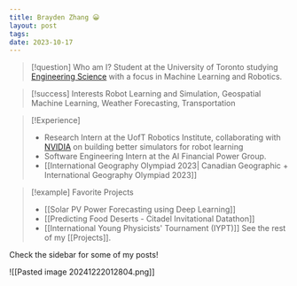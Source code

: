 ```yaml
---
title: Brayden Zhang 😀
layout: post
tags: 
date: 2023-10-17
---
```

>[!question] Who am I?
>Student at the University of Toronto studying [Engineering Science](https://engsci.utoronto.ca/program/what-is-engsci/#:~:text=Engineering%20science%20is%20an%20interdisciplinary,scientific%2C%20engineering%20and%20arts%20principles.) with a focus in Machine Learning and Robotics.

>[!success] Interests
> Robot Learning and Simulation, Geospatial Machine Learning, Weather Forecasting, Transportation

>[!Experience]
>- Research Intern at the UofT Robotics Institute, collaborating with [NVIDIA](https://developer.nvidia.com/isaac/sim) on building better simulators for robot learning
>- Software Engineering Intern at the AI Financial Power Group.
>-  [[International Geography Olympiad 2023| Canadian Geographic + International Geography Olympiad 2023]]

>[!example] Favorite Projects
>- [[Solar PV Power Forecasting using Deep Learning]]
>- [[Predicting Food Deserts - Citadel Invitational Datathon]]
>- [[International Young Physicists' Tournament (IYPT)]]
> See the rest of my [[Projects]].



Check the sidebar for some of my posts!




![[Pasted image 20241222012804.png]]
















